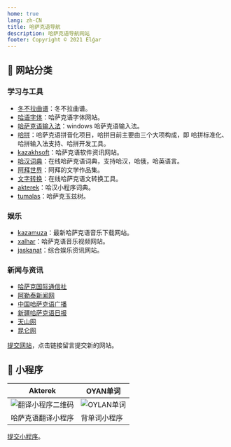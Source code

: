 ```yaml
---
home: true
lang: zh-CN
title: 哈萨克语导航
description: 哈萨克语导航网站
footer: Copyright © 2021 Elǵar
---
```


## 📄 网站分类

### 学习与工具

- [冬不拉曲谱](https://dombira.art/)：冬不拉曲谱。
- [哈语字体](http://kzfont.top)：哈萨克语字体网站。 
- [哈萨克语输入法](https://www.kazakhsoft.com/IMe)：windows 哈萨克语输入法。
- [哈拼](https://ha-pin.github.io/zh-CN)：哈萨克语拼音化项目，哈拼目前主要由三个大项构成，即 哈拼标准化、哈拼输入法支持、哈拼开发工具。
- [kazakhsoft](https://www.kazakhsoft.com/)：哈萨克语软件资讯网站。
- [哈汉词典](https://www.sozdik.net/)：在线哈萨克语词典，支持哈汉，哈俄，哈英语言。
- [阿拜世界](https://abaialemi.kz)：阿拜的文学作品集。
- [文字转换](https://www.qazlatyn.kz/tote/converter/text)：在线哈萨克语文转换工具。
- [akterek](http://akterek.com/)：哈汉小程序词典。
- [tumalas](https://tumalas.kz/mobi/#/)：哈萨克玉兹树。

### 娱乐

- [kazamuza](http://kazamuza.net)：最新哈萨克语音乐下载网站。
- [xalhar](http://xalhar.net)：哈萨克语音乐视频网站。
- [jaskanat](https://www.jaskanat.com)：综合娱乐资讯网站。

### 新闻与资讯

- [哈萨克国际通信社](https://www.inform.kz/ar)
- [阿勒泰新闻网](http://kazakh.altxw.com/)
- [中国哈萨克语广播](http://www.kazakcnr.com/)
- [新疆哈萨克语日报](http://kazakh.xjdaily.com/)
- [天山网](http://kazakh.ts.cn/) 
- [昆仑网](http://kazak.xjkunlun.gov.cn/) 

[提交网站](https://support.qq.com/products/369710)，点击链接留言提交新的网站。

## 📱 小程序

| Akterek                           | OYAN单词                 |
|-----------------------------------|--------------------------|
| ![翻译小程序二维码](/ahterek.png)  | ![OYLAN单词](/oylan.png) |
| 哈萨克语翻译小程序                | 背单词小程序             |

[提交小程序](https://support.qq.com/products/369710)。

<Valine></Valine>